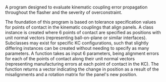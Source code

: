 A program designed to evaluate kinematic coupling error propagation throughout the flasher and the severity of overconstraint.

The foundation of this program is based on tolerance specification values for points of contact in the kinematic couplings that align panels. A class instance is created where 6 points of contact are specified as positions with unit normal vectors (representing ball-on-plane or similar interfaces). Subclasses may exist for specific KC configurations, such that slightly differing instances can be created without needing to specify as many parameters. A function takes as input 6 parameters, being alignment errors for each of the points of contact along their unit normal vectors (representing manufacturing errors at each point of contact in the KC). The function returns a vector indicating the change in position as a result of the misalignments and a rotation matrix for the panel's new position.